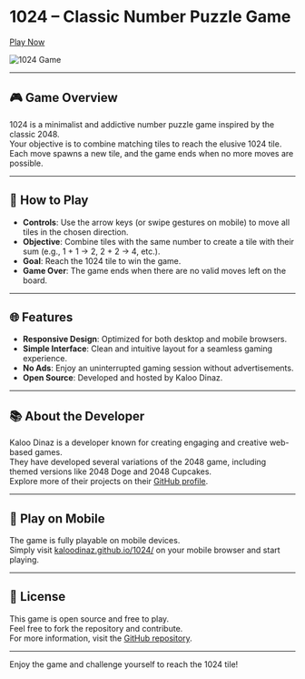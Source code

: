 # 1024 – Classic Number Puzzle Game

[Play Now](https://kaloodinaz.github.io/1024/)

![1024 Game](https://kaloodinaz.github.io/1024/screenshot.jpg)

---

## 🎮 Game Overview

1024 is a minimalist and addictive number puzzle game inspired by the classic 2048.  
Your objective is to combine matching tiles to reach the elusive 1024 tile.  
Each move spawns a new tile, and the game ends when no more moves are possible.

---

## 🔧 How to Play

- **Controls**: Use the arrow keys (or swipe gestures on mobile) to move all tiles in the chosen direction.  
- **Objective**: Combine tiles with the same number to create a tile with their sum (e.g., 1 + 1 → 2, 2 + 2 → 4, etc.).  
- **Goal**: Reach the 1024 tile to win the game.  
- **Game Over**: The game ends when there are no valid moves left on the board.

---

## 🌐 Features

- **Responsive Design**: Optimized for both desktop and mobile browsers.  
- **Simple Interface**: Clean and intuitive layout for a seamless gaming experience.  
- **No Ads**: Enjoy an uninterrupted gaming session without advertisements.  
- **Open Source**: Developed and hosted by Kaloo Dinaz.

---

## 📚 About the Developer

Kaloo Dinaz is a developer known for creating engaging and creative web-based games.  
They have developed several variations of the 2048 game, including themed versions like 2048 Doge and 2048 Cupcakes.  
Explore more of their projects on their [GitHub profile](https://github.com/kaloodinaz).

---

## 📱 Play on Mobile

The game is fully playable on mobile devices.  
Simply visit [kaloodinaz.github.io/1024/](https://kaloodinaz.github.io/1024/) on your mobile browser and start playing.

---

## 📝 License

This game is open source and free to play.  
Feel free to fork the repository and contribute.  
For more information, visit the [GitHub repository](https://github.com/kaloodinaz/1024).

---

Enjoy the game and challenge yourself to reach the 1024 tile!
